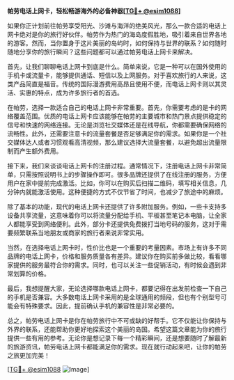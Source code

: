 **帕劳电话上网卡，轻松畅游海外的必备神器[[TG💪+ @esim1088](https://t.me/s/esim1088)]**

如果你正计划前往帕劳享受阳光、沙滩与海洋的绝美风光，那么一款合适的电话上网卡绝对是你的旅行好伙伴。帕劳作为热门的海岛度假胜地，吸引着来自世界各地的游客。然而，当你置身于这片美丽的岛屿时，如何保持与世界的联系？如何随时随地分享你的旅行瞬间？这些问题都可以通过帕劳电话上网卡来解决。

首先，让我们聊聊电话上网卡到底是什么。简单来说，它是一种可以在国外使用的手机卡或流量卡，能够提供通话、短信以及上网服务。对于喜欢旅行的人来说，这类产品简直是福音。传统的国际漫游费用高昂且使用不便，而电话上网卡则以其灵活、实惠的特点，成为许多旅行者的首选。

在帕劳，选择一款适合自己的电话上网卡非常重要。首先，你需要考虑的是卡的网络覆盖范围。优质的电话上网卡应该能够在帕劳的主要城市和热门景点提供稳定的信号和快速的网络连接。无论是浏览社交媒体还是在线导航，你都需要确保网络的流畅性。此外，还需要注意卡的流量套餐是否足够满足你的需求。如果你是一个社交媒体达人或者习惯观看高清视频，那么建议选择大流量套餐，以避免超出流量限制而产生额外费用。

接下来，我们来谈谈电话上网卡的注册过程。通常情况下，注册电话上网卡非常简单，只需按照说明书上的步骤操作即可。很多品牌还提供了在线注册的服务，方便用户在家中提前完成激活。比如，你可以在购买后扫描二维码，填写相关信息，几分钟内就能激活使用。这种便捷的方式不仅节省了时间，也减少了旅途中的麻烦。

除了基本的功能，现代的电话上网卡还提供了许多附加服务。例如，一些卡支持多设备共享流量，这意味着你可以将流量分配给手机、平板甚至笔记本电脑，让全家人都能享受到网络便利。此外，部分卡还提供免费拨打当地号码的服务，这对于需要频繁联系当地朋友或商家的旅行者来说非常实用。

当然，在选择电话上网卡时，性价比也是一个重要的考量因素。市场上有许多不同品牌的电话上网卡，价格和服务质量各有差异。建议你在购买前多做比较，看看哪家提供的服务最符合你的需求。同时，也可以关注一些促销活动，有时候会遇到非常划算的价格。

最后，我想提醒大家，无论选择哪款电话上网卡，都要记得在出发前检查一下自己的手机是否兼容。大多数电话上网卡采用的是全球通用的频段，但也有个别型号可能会有特殊要求。因此，提前确认手机的兼容性是非常必要的。

总之，帕劳电话上网卡是你在帕劳旅行中不可或缺的好帮手。它不仅能让你保持与外界的联系，还能帮助你更好地探索这个美丽的岛国。希望这篇文章能为你的旅行提供一些有用的参考。无论你是想记录下每一个精彩瞬间，还是想要随时了解最新的旅游资讯，帕劳电话上网卡都能满足你的需求。现在就行动起来吧，让你的帕劳之旅更加完美！

[[TG💪+ @esim1088](https://t.me/s/esim1088) ![Image](https://i.postimg.cc/4NQfJmqS/Snipaste-2025-05-13-00-14-12.png)]